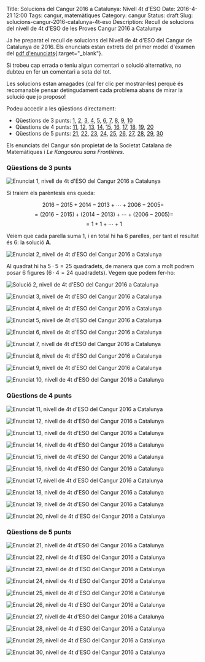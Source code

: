 Title: Solucions del Cangur 2016 a Catalunya: Nivell 4t d'ESO
Date: 2016-4-21 12:00
Tags: cangur, matemàtiques
Category: cangur
Status: draft
Slug: solucions-cangur-2016-catalunya-4t-eso
Description: Recull de solucions del nivell de 4t d'ESO de les Proves Cangur 2016 a Catalunya

Ja he preparat el recull de solucions del Nivell de 4t d'ESO del Cangur de Catalunya de 2016. Els enunciats estan extrets del primer model d'examen del [pdf d'enunciats](https://www.lopezferrando.com/cangur/2016_cat/4t_eso/enunciat_2016_cat_4t_eso.pdf){:target="_blank"}.

<!-- PELICAN_END_SUMMARY -->

Si trobeu cap errada o teniu algun comentari o solució alternativa, no dubteu en fer un comentari a sota del tot.

Les solucions estan amagades (cal fer clic per mostrar-les) perquè és recomanable pensar detingudament cada problema abans de mirar la solució que jo proposo!

Podeu accedir a les qüestions directament:

* Qüestions de 3 punts:
  [1](#questio-1), [2](#questio-2), [3](#questio-3), [4](#questio-4),
  [5](#questio-5), [6](#questio-6), [7](#questio-7), [8](#questio-8),
  [9](#questio-9), [10](#questio-10)
* Qüestions de 4 punts:
  [11](#questio-11), [12](#questio-12), [13](#questio-13), [14](#questio-14),
  [15](#questio-15), [16](#questio-16), [17](#questio-17), [18](#questio-18),
  [19](#questio-19), [20](#questio-20)
* Qüestions de 5 punts:
  [21](#questio-21), [22](#questio-22), [23](#questio-23), [24](#questio-24),
  [25](#questio-25), [26](#questio-26), [27](#questio-27), [28](#questio-28),
  [29](#questio-29), [30](#questio-30)

Els enunciats del Cangur són propietat de la Societat Catalana de Matemàtiques i *Le Kangourou sans Frontières*.

### Qüestions de 3 punts

![Enunciat 1, nivell de 4t d'ESO del Cangur 2016 a Catalunya](https://www.lopezferrando.com/cangur/2016_cat/4t_eso/enunciats/01.png)

Si traiem els parèntesis ens queda:

$$2016-2015+2014-2013+\cdots+2006-2005=$$
$$=(2016-2015) + (2014-2013) + \cdots + (2006-2005) =$$
$$=1+1+\cdots+1$$

Veiem que cada parella suma $1$, i en total hi ha $6$ parelles, per tant
el resultat és $6$: la solució **A**.

![Enunciat 2, nivell de 4t d'ESO del Cangur 2016 a Catalunya](https://www.lopezferrando.com/cangur/2016_cat/4t_eso/enunciats/02.png)

Al quadrat hi ha $5·5=25$ quadradets, de manera que com a molt podrem
posar $6$ figures ($6·4=24$ quadradets). Vegem que podem fer-ho:

![Solució 2, nivell de 4t d'ESO del Cangur 2016 a Catalunya]({filename}solucions/02.png)

![Enunciat 3, nivell de 4t d'ESO del Cangur 2016 a Catalunya](https://www.lopezferrando.com/cangur/2016_cat/4t_eso/enunciats/03.png)

![Enunciat 4, nivell de 4t d'ESO del Cangur 2016 a Catalunya](https://www.lopezferrando.com/cangur/2016_cat/4t_eso/enunciats/04.png)

![Enunciat 5, nivell de 4t d'ESO del Cangur 2016 a Catalunya](https://www.lopezferrando.com/cangur/2016_cat/4t_eso/enunciats/05.png)

![Enunciat 6, nivell de 4t d'ESO del Cangur 2016 a Catalunya](https://www.lopezferrando.com/cangur/2016_cat/4t_eso/enunciats/06.png)

![Enunciat 7, nivell de 4t d'ESO del Cangur 2016 a Catalunya](https://www.lopezferrando.com/cangur/2016_cat/4t_eso/enunciats/07.png)

![Enunciat 8, nivell de 4t d'ESO del Cangur 2016 a Catalunya](https://www.lopezferrando.com/cangur/2016_cat/4t_eso/enunciats/08.png)

![Enunciat 9, nivell de 4t d'ESO del Cangur 2016 a Catalunya](https://www.lopezferrando.com/cangur/2016_cat/4t_eso/enunciats/09.png)

![Enunciat 10, nivell de 4t d'ESO del Cangur 2016 a Catalunya](https://www.lopezferrando.com/cangur/2016_cat/4t_eso/enunciats/10.png)

### Qüestions de 4 punts

![Enunciat 11, nivell de 4t d'ESO del Cangur 2016 a Catalunya](https://www.lopezferrando.com/cangur/2016_cat/4t_eso/enunciats/11.png)

![Enunciat 12, nivell de 4t d'ESO del Cangur 2016 a Catalunya](https://www.lopezferrando.com/cangur/2016_cat/4t_eso/enunciats/12.png)

![Enunciat 13, nivell de 4t d'ESO del Cangur 2016 a Catalunya](https://www.lopezferrando.com/cangur/2016_cat/4t_eso/enunciats/13.png)

![Enunciat 14, nivell de 4t d'ESO del Cangur 2016 a Catalunya](https://www.lopezferrando.com/cangur/2016_cat/4t_eso/enunciats/14.png)

![Enunciat 15, nivell de 4t d'ESO del Cangur 2016 a Catalunya](https://www.lopezferrando.com/cangur/2016_cat/4t_eso/enunciats/15.png)

![Enunciat 16, nivell de 4t d'ESO del Cangur 2016 a Catalunya](https://www.lopezferrando.com/cangur/2016_cat/4t_eso/enunciats/16.png)

![Enunciat 17, nivell de 4t d'ESO del Cangur 2016 a Catalunya](https://www.lopezferrando.com/cangur/2016_cat/4t_eso/enunciats/17.png)

![Enunciat 18, nivell de 4t d'ESO del Cangur 2016 a Catalunya](https://www.lopezferrando.com/cangur/2016_cat/4t_eso/enunciats/18.png)

![Enunciat 19, nivell de 4t d'ESO del Cangur 2016 a Catalunya](https://www.lopezferrando.com/cangur/2016_cat/4t_eso/enunciats/19.png)

![Enunciat 20, nivell de 4t d'ESO del Cangur 2016 a Catalunya](https://www.lopezferrando.com/cangur/2016_cat/4t_eso/enunciats/20.png)

### Qüestions de 5 punts

![Enunciat 21, nivell de 4t d'ESO del Cangur 2016 a Catalunya](https://www.lopezferrando.com/cangur/2016_cat/4t_eso/enunciats/21.png)

![Enunciat 22, nivell de 4t d'ESO del Cangur 2016 a Catalunya](https://www.lopezferrando.com/cangur/2016_cat/4t_eso/enunciats/22.png)

![Enunciat 23, nivell de 4t d'ESO del Cangur 2016 a Catalunya](https://www.lopezferrando.com/cangur/2016_cat/4t_eso/enunciats/23.png)

![Enunciat 24, nivell de 4t d'ESO del Cangur 2016 a Catalunya](https://www.lopezferrando.com/cangur/2016_cat/4t_eso/enunciats/24.png)

![Enunciat 25, nivell de 4t d'ESO del Cangur 2016 a Catalunya](https://www.lopezferrando.com/cangur/2016_cat/4t_eso/enunciats/25.png)

![Enunciat 26, nivell de 4t d'ESO del Cangur 2016 a Catalunya](https://www.lopezferrando.com/cangur/2016_cat/4t_eso/enunciats/26.png)

![Enunciat 27, nivell de 4t d'ESO del Cangur 2016 a Catalunya](https://www.lopezferrando.com/cangur/2016_cat/4t_eso/enunciats/27.png)

![Enunciat 28, nivell de 4t d'ESO del Cangur 2016 a Catalunya](https://www.lopezferrando.com/cangur/2016_cat/4t_eso/enunciats/28.png)

![Enunciat 29, nivell de 4t d'ESO del Cangur 2016 a Catalunya](https://www.lopezferrando.com/cangur/2016_cat/4t_eso/enunciats/29.png)

![Enunciat 30, nivell de 4t d'ESO del Cangur 2016 a Catalunya](https://www.lopezferrando.com/cangur/2016_cat/4t_eso/enunciats/30.png)
